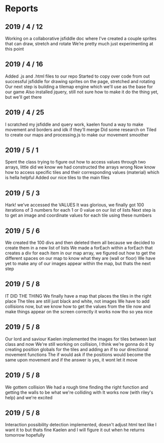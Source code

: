 # Reports

## 2019 / 4 / 12
Working on a collaborative jsfiddle doc where I’ve created a couple sprites that can draw, stretch and rotate
We’re pretty much just experimenting at this point

## 2019 / 4 / 16
Added .js and .html files to our repo
Started to copy over code from out successful jsfiddle for drawing sprites on the page, stretched and rotating
Our next step is building a tilemap engine which we'll use as the base for our game
Also installed jquery, still not sure how to make it do the thing yet, but we'll get there

## 2019 / 4 / 25
I scratched my jsfiddle and query work, kaelen found a way to make movement and borders and idk if they’ll merge
Did some research on Tiled to create our maps and processing.js to make our movement smoother

## 2019 / 5 / 1
Spent the class trying to figure out how to access values through two arrays, little did we know we had constructed the arrays wrong
Now know how to access specific tiles and their corresponding values (material) which is hella helpful
Added our nice tiles to the main files

## 2019 / 5 / 3
Hark! we’ve accessed the VALUES
It was glorious, we finally got 100 iterations of 3 numbers for each 1 or 0 value on our list of lists
Next step is to get an image and coordinate values for each tile using these numbers


## 2019 / 5 / 6
We created the 100 divs and then deleted them all because we decided to create them in a new list of lists
We made a forEach within a forEach that creates a div for each item in our map array, we figured out how to get the different spaces on our map to know what they are (wall or floor)
We have yet to make any of our images appear within the map, but thats the next step

## 2019 / 5 / 8
IT DID THE THING
We finally have a map that places the tiles in the right place
The tiles are still just black and white, not images
We have to add collisions now, but we know how to get the values from the tile now and make things appear on the screen correctly
it works now tho so yea nice

## 2019 / 5 / 8
Our lord and saviour Kaelen implemented the images for tiles between last class and now
We're still working on collision, I think we're gonna do it by creating position globals for the tiles and adding an if to our directional movement functions
The if would ask if the positions would become the same upon movement and if the answer is yes, it wont let it move

## 2019 / 5 / 8
We gottem collision
We had a rough time finding the right function and getting the walls to be what we're colliding with
It works now (with riley's help) and we're excited

## 2019 / 5 / 8
Interaction possibility detection implemented, doesn't adjust html text like I want it to but thats fine
Kaelen and I will figure it out when he returns tomorrow hopefully